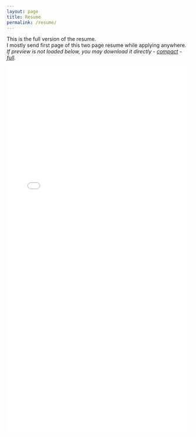 ```yaml
---
layout: page
title: Resume
permalink: /resume/
---
```

This is the full version of the resume.  
I mostly send first page of this two page resume while applying anywhere.  
*If preview is not loaded below, you may download it directly - [compact](/resume/resume_compact.pdf) - [full](/resume/resume.pdf).*  

<embed width="100%" height="1000" src="/resume/resume.pdf">


